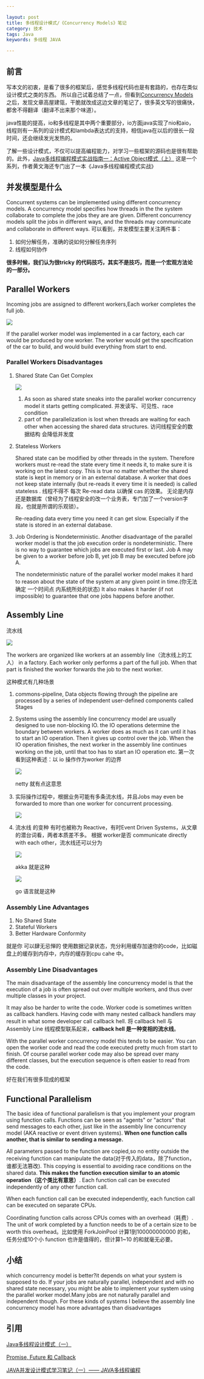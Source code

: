 ```yaml
---

layout: post
title: 多线程设计模式/《Concurrency Models》笔记
category: 技术
tags: Java
keywords: 多线程 JAVA

---
```


## 前言

写本文的初衷，是看了很多的框架后，感觉多线程代码也是有套路的，也存在类似设计模式之类的东西。 所以自己试着总结了一点，但看到[Concurrency Models](http://tutorials.jenkov.com/java-concurrency/concurrency-models.html) 之后，发现文章高屋建瓴，干脆就改成这边文章的笔记了，很多英文写的很痛快，都舍不得翻译（翻译不出来那个味道）。

java性能的提高，io和多线程是其中两个重要部分，io方面java实现了nio和aio，线程则有一系列的设计模式和lambda表达式的支持，相信java在以后的很长一段时间，还会继续发光发热的。

了解一些设计模式，不仅可以提高编程能力，对学习一些框架的源码也是很有帮助的。此外，[Java多线程编程模式实战指南一：Active Object模式（上）](http://www.infoq.com/cn/articles/Java-multithreaded-programming-mode-active-object-part1) 这是一个系列，作者黄文海还专门出了一本《Java多线程编程模式实战》

## 并发模型是什么

Concurrent systems can be implemented using different concurrency models. A concurrency model specifies how threads in the the system collaborate to complete the jobs they are are given. Different concurrency models split the jobs in different ways, and the threads may communicate and collaborate in different ways. 可以看到，并发模型主要关注两件事：

1. 如何分解任务，准确的说如何分解任务序列
2. 线程如何协作

**很多时候，我们认为很tricky 的代码技巧，其实不是技巧，而是一个宏观方法论的一部分。**

## Parallel Workers

Incoming jobs are assigned to different workers,Each worker completes the full job. 

![](/public/upload/java/concurrency_model_1.png)

If the parallel worker model was implemented in a car factory, each car would be produced by one worker. The worker would get the specification of the car to build, and would build everything from start to end.

### Parallel Workers Disadvantages

1. Shared State Can Get Complex

	![](/public/upload/java/concurrency_model_2.png)

	1. As soon as shared state sneaks into the parallel worker concurrency model it starts getting complicated. 并发读写、可见性、race condition 
	2. part of the parallelization is lost when threads are waiting for each other when accessing the shared data structures. 访问线程安全的数据结构 会降低并发度

2. Stateless Workers

	Shared state can be modified by other threads in the system. Therefore workers must re-read the state every time it needs it, to make sure it is working on the latest copy. This is true no matter whether the shared state is kept in memory or in an external database. A worker that does not keep state internally (but re-reads it every time it is needed) is called stateless . 线程不得不 每次 Re-read data 以确保 cas 的效果。 无论是内存还是数据库（曾经为了线程安全的改一个业务表，专门加了一个version字段，也就是所谓的乐观锁）。

	Re-reading data every time you need it can get slow. Especially if the state is stored in an external database.
	
3. Job Ordering is Nondeterministic. Another disadvantage of the parallel worker model is that the job execution order is nondeterministic. There is no way to guarantee which jobs are executed first or last. Job A may be given to a worker before job B, yet job B may be executed before job A.

	The nondeterministic nature of the parallel worker model makes it hard to reason about the state of the system at any given point in time.(你无法确定 一个时间点 内系统所处的状态) It also makes it harder (if not impossible) to guarantee that one jobs happens before another.
	
## Assembly Line

流水线

![](/public/upload/java/concurrency_model_3.png)

The workers are organized like workers at an assembly line（流水线上的工人） in a factory. Each worker only performs a part of the full job. When that part is finished the worker forwards the job to the next worker.

这种模式有几种场景

1. commons-pipeline, Data objects flowing through the pipeline are processed by a series of independent user-defined components called Stages
2. Systems using the assembly line concurrency model are usually designed to use non-blocking IO. the IO operations determine the boundary between workers. A worker does as much as it can until it has to start an IO operation. Then it gives up control over the job. When the IO operation finishes, the next worker in the assembly line continues working on the job, until that too has to start an IO operation etc. 第一次看到这种表述：以 io 操作作为worker 的边界

	![](/public/upload/java/concurrency_model_4.png)
	
	netty 就有点这意思
	
3. 实际操作过程中，根据业务可能有多条流水线，并且Jobs may even be forwarded to more than one worker for concurrent processing. 

	![](/public/upload/java/concurrency_model_5.png)
	
4. 流水线 的变种 有时也被称为 Reactive，有时Event Driven Systems，从文章的潜台词看，两者本质差不多。 根据 worker是否 communicate directly with each other，流水线还可以分为

	![](/public/upload/java/concurrency_model_6.png)
	
	akka 就是这种
	
	![](/public/upload/java/concurrency_model_7.png)
	
	go 语言就是这种
	
	
### Assembly Line Advantages

1. No Shared State
2. Stateful Workers
3. Better Hardware Conformity

就是你 可以肆无忌惮的 使用数据记录状态，充分利用缓存加速你的code，比如磁盘上的缓存到内存中，内存的缓存到cpu cahe 中。
	
### Assembly Line Disadvantages
	
The main disadvantage of the assembly line concurrency model is that the execution of a job is often spread out over multiple workers, and thus over multiple classes in your project. 

It may also be harder to write the code. Worker code is sometimes written as callback handlers. Having code with many nested callback handlers may result in what some developer call callback hell. 将 callback hell 与 Assembly Line 线程模型联系起来，**callback hell 是一种变相的流水线**。

With the parallel worker concurrency model this tends to be easier. You can open the worker code and read the code executed pretty much from start to finish. Of course parallel worker code may also be spread over many different classes, but the execution sequence is often easier to read from the code.

好在我们有很多现成的框架

## Functional Parallelism

The basic idea of functional parallelism is that you implement your program using function calls. Functions can be seen as "agents" or "actors" that send messages to each other, just like in the assembly line concurrency model (AKA reactive or event driven systems). **When one function calls another, that is similar to sending a message.**

All parameters passed to the function are copied,so no entity outside the receiving function can manipulate the data(对于传入的data，除了function，谁都无法篡改). This copying is essential to avoiding race conditions on the shared data. **This makes the function execution similar to an atomic operation（这个类比有意思）**. Each function call can be executed independently of any other function call.

When each function call can be executed independently, each function call can be executed on separate CPUs. 

Coordinating function calls across CPUs comes with an overhead（耗费）. The unit of work completed by a function needs to be of a certain size to be worth this overhead。比如使用 ForkJoinPool 计算1到100000000000 的和，任务分成10个小 function 也许是值得的，但计算1~10 的和就毫无必要。 

## 小结

which concurrency model is better?it depends on what your system is supposed to do. If your jobs are naturally parallel, independent and with no shared state necessary, you might be able to implement your system using the parallel worker model.Many jobs are not naturally parallel and independent though. For these kinds of systems I believe the assembly line concurrency model has more advantages than disadvantages

## 引用

[Java多线程设计模式（一）][]

[Promise, Future 和 Callback][]

[JAVA并发设计模式学习笔记（一）—— JAVA多线程编程][]

[JAVA并发设计模式学习笔记（一）—— JAVA多线程编程]: http://www.cnblogs.com/chenying99/p/3321866.html
[Java多线程设计模式（一）]: http://www.cnblogs.com/chenying99/p/3322032.html
[Promise, Future 和 Callback]: http://isouth.org/archives/354.html